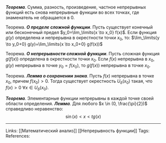 ***Теорема***. Сумма, разность, произведение, частное непрерывных функций есть снова непрерывные функции во всех точках, где знаменатель не обращается в 0.

Теорема. ***О пределе сложной функции***. Пусть существует конечный или бесконечный предел $y_0=\lim_\limits{x \to x_0} f(x)$. Если функция $g(y)$ определена и непрерывна в окрестности точки $x_0$, то: 
$\lim_\limits{y \to y_0+0} g(y)=\lim_\limits{x \to x_0+0} g(f(x))$

Теорема. ***О непрерывности сложной функции***. Пусть сложная функция $g(f(x))$ определена в окрестности точки $x_0$. Если $f(x)$ непрерывна в $x_0$, $g(y)$ непрерывна в точке $y_0=f(x_0)$, то $g(f(x))$ непрерывна в точке $x_0$. 

Теорема. ***Лемма о сохранении знака***. Пусть $f(x)$ непрерывна в точке $x_0$, причем $f(x_0)>0$. Тогда существует окрестность $U_{\delta}(x_0)$ такая, что $f(x)>0 \ \forall x \in U_{\delta}(x_0)$.

***Теорема***. Элементарные функции непрерывны в каждой точке своей области определения. 
***Лемма***. Для любого $x \in (0, \frac{\pi}{2})$ справедливо неравенство:
$$\sin(x) < x < tg(x)$$


___
Links: [[Математический анализ]] [[Непрерывность функции]]
Tags:
References: